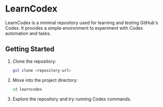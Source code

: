 # LearnCodex

LearnCodex is a minimal repository used for learning and testing GitHub's Codex.
It provides a simple environment to experiment with Codex automation and tasks.

## Getting Started

1. Clone the repository:
   ```bash
   git clone <repository-url>
   ```
2. Move into the project directory:
   ```bash
   cd learncodex
   ```
3. Explore the repository and try running Codex commands.

